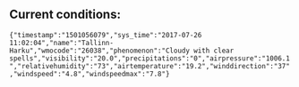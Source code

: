 ## Current conditions: 
 ``` {"timestamp":"1501056079","sys_time":"2017-07-26 11:02:04","name":"Tallinn-Harku","wmocode":"26038","phenomenon":"Cloudy with clear spells","visibility":"20.0","precipitations":"0","airpressure":"1006.1","relativehumidity":"73","airtemperature":"19.2","winddirection":"37","windspeed":"4.8","windspeedmax":"7.8"} ```
